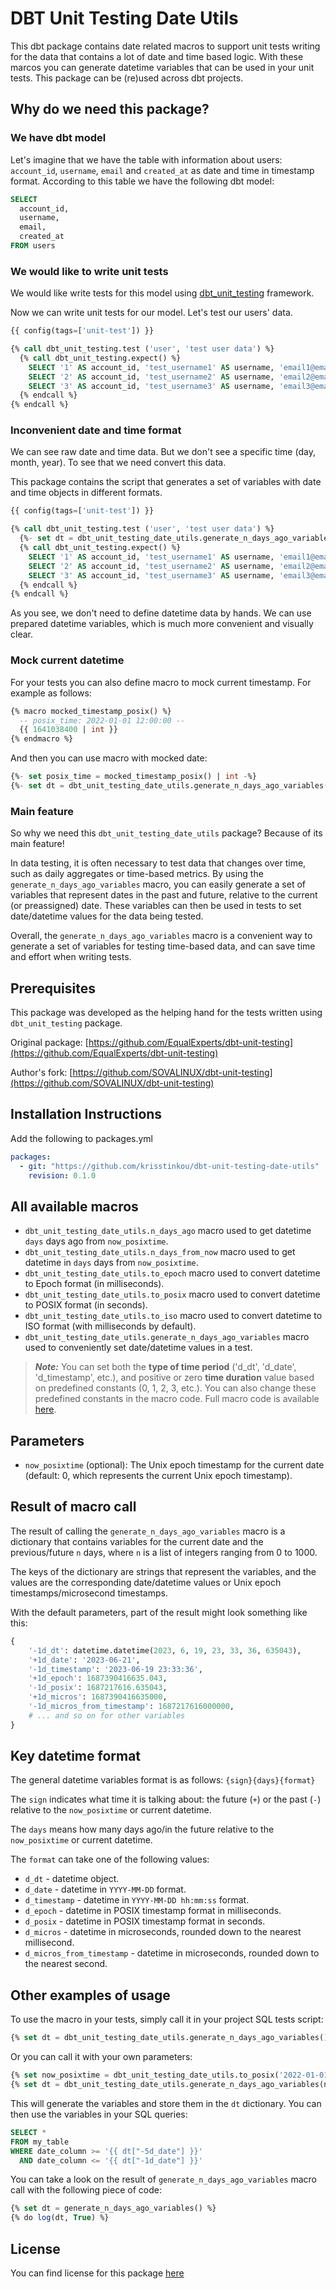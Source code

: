 # DBT Unit Testing Date Utils

This dbt package contains date related macros to support unit tests writing for the data that contains a lot of date and time based logic. With these marcos you can generate datetime variables that can be used in your unit tests. This package can be (re)used across dbt projects.

## Why do we need this package? 

### We have dbt model

Let's imagine that we have the table with information about users: `account_id`, `username`, `email` and `created_at` as date and time in timestamp format. According to this table we have the following dbt model:

```sql
SELECT
  account_id,
  username,
  email,
  created_at
FROM users
```

### We would like to write unit tests

We would like write tests for this model using [dbt_unit_testing](https://github.com/EqualExperts/dbt-unit-testing) framework. 

Now we can write unit tests for our model. Let's test our users' data.

```sql
{{ config(tags=['unit-test']) }}

{% call dbt_unit_testing.test ('user', 'test user data') %}
  {% call dbt_unit_testing.expect() %}
    SELECT '1' AS account_id, 'test_username1' AS username, 'email1@email.com' AS email, 1651255712000 AS created_at
    SELECT '2' AS account_id, 'test_username2' AS username, 'email2@email.com' AS email, 1650391712000 AS created_at
    SELECT '3' AS account_id, 'test_username3' AS username, 'email3@email.com' AS email, 1649527712000 AS created_at
  {% endcall %}
{% endcall %}
```

### Inconvenient date and time format

We can see raw date and time data. But we don't see a specific time (day, month, year). To see that we need convert this data.

This package contains the script that generates a set of variables with date and time objects in different formats.

```sql
{{ config(tags=['unit-test']) }}

{% call dbt_unit_testing.test ('user', 'test user data') %}
  {%- set dt = dbt_unit_testing_date_utils.generate_n_days_ago_variables() -%}
  {% call dbt_unit_testing.expect() %}
    SELECT '1' AS account_id, 'test_username1' AS username, 'email1@email.com' AS email, '{{ dt["-10d_epoch"] | int }}' AS created_at
    SELECT '2' AS account_id, 'test_username2' AS username, 'email2@email.com' AS email, '{{ dt["-20d_epoch"] | int }}' AS created_at
    SELECT '3' AS account_id, 'test_username3' AS username, 'email3@email.com' AS email, '{{ dt["-30d_epoch"] | int }}' AS created_at
  {% endcall %}
{% endcall %}
```

As you see, we don't need to define datetime data by hands. We can use prepared datetime variables, which is much more convenient and visually clear.

### Mock current datetime

For your tests you can also define macro to mock current timestamp. For example as follows:

```sql
{% macro mocked_timestamp_posix() %}
  -- posix_time: 2022-01-01 12:00:00 --
  {{ 1641038400 | int }}
{% endmacro %}
```

And then you can use macro with mocked date:

```sql
{%- set posix_time = mocked_timestamp_posix() | int -%}
{%- set dt = dbt_unit_testing_date_utils.generate_n_days_ago_variables(posix_time) -%}
```

### Main feature

So why we need this `dbt_unit_testing_date_utils` package? Because of its main feature!

In data testing, it is often necessary to test data that changes over time, such as daily aggregates or time-based metrics. By using the `generate_n_days_ago_variables` macro, you can easily generate a set of variables that represent dates in the past and future, relative to the current (or preassigned) date. These variables can then be used in tests to set date/datetime values for the data being tested.

Overall, the `generate_n_days_ago_variables` macro is a convenient way to generate a set of variables for testing time-based data, and can save time and effort when writing tests.

## Prerequisites

This package was developed as the helping hand for the tests written using `dbt_unit_testing` package.

Original package: [https://github.com/EqualExperts/dbt-unit-testing](https://github.com/EqualExperts/dbt-unit-testing)

Author's fork: [https://github.com/SOVALINUX/dbt-unit-testing](https://github.com/SOVALINUX/dbt-unit-testing)

## Installation Instructions

Add the following to packages.yml

```yaml
packages:
  - git: "https://github.com/krisstinkou/dbt-unit-testing-date-utils"
    revision: 0.1.0
```

## All available macros

- `dbt_unit_testing_date_utils.n_days_ago` macro used to get datetime `days` days ago from `now_posixtime`.
- `dbt_unit_testing_date_utils.n_days_from_now` macro used to get datetime in `days` days from `now_posixtime`.
- `dbt_unit_testing_date_utils.to_epoch` macro used to convert datetime to Epoch format (in milliseconds).
- `dbt_unit_testing_date_utils.to_posix` macro used to convert datetime to POSIX format (in seconds).
- `dbt_unit_testing_date_utils.to_iso` macro used to convert datetime to ISO format (with milliseconds by default).
- `dbt_unit_testing_date_utils.generate_n_days_ago_variables` macro used to conveniently set date/datetime values in a test.
> **_Note:_** You can set both the **type of time period** ('d_dt', 'd_date', 'd_timestamp', etc.), and positive or zero **time duration** value based on predefined constants (0, 1, 2, 3, etc.). You can also change these predefined constants in the macro code. Full macro code is available [here](https://github.com/krisstinkou/dbt-unit-testing-date-utils/blob/master/macros/date_utils.sql).

## Parameters

- `now_posixtime` (optional): The Unix epoch timestamp for the current date (default: 0, which represents the current Unix epoch timestamp).

## Result of macro call

The result of calling the `generate_n_days_ago_variables` macro is a dictionary that contains variables for the current date and the previous/future `n` days, where `n` is a list of integers ranging from 0 to 1000.

The keys of the dictionary are strings that represent the variables, and the values are the corresponding date/datetime values or Unix epoch timestamps/microsecond timestamps.

With the default parameters, part of the result might look something like this:

```python
{
    '-1d_dt': datetime.datetime(2023, 6, 19, 23, 33, 36, 635043), 
    '+1d_date': '2023-06-21', 
    '-1d_timestamp': '2023-06-19 23:33:36', 
    '+1d_epoch': 1687390416635.043, 
    '-1d_posix': 1687217616.635043, 
    '+1d_micros': 1687390416635000, 
    '-1d_micros_from_timestamp': 1687217616000000, 
    # ... and so on for other variables
}
```

## Key datetime format

The general datetime variables format is as follows: `{sign}{days}{format}`

The `sign` indicates what time it is talking about: the future (`+`) or the past (`-`) relative to the `now_posixtime` or current datetime.

The `days` means how many days ago/in the future relative to the `now_posixtime`  or current datetime.

The `format` can take one of the following values:

- `d_dt` - datetime object.
- `d_date` - datetime in `YYYY-MM-DD` format.
- `d_timestamp` - datetime in `YYYY-MM-DD hh:mm:ss` format.
- `d_epoch` - datetime in POSIX timestamp format in milliseconds.
- `d_posix` - datetime in POSIX timestamp format in seconds.
- `d_micros` - datetime in microseconds, rounded down to the nearest millisecond.
- `d_micros_from_timestamp` - datetime in microseconds, rounded down to the nearest second.

## Other examples of usage

To use the macro in your tests, simply call it in your project SQL tests script:

```sql
{% set dt = dbt_unit_testing_date_utils.generate_n_days_ago_variables() %}
```

Or you can call it with your own parameters:

```sql
{% set now_posixtime = dbt_unit_testing_date_utils.to_posix('2022-01-01 12:00:00') %}
{% set dt = dbt_unit_testing_date_utils.generate_n_days_ago_variables(now_posixtime=now_posixtime) %}
```

This will generate the variables and store them in the `dt` dictionary. You can then use the variables in your SQL queries:

```sql
SELECT *
FROM my_table
WHERE date_column >= '{{ dt["-5d_date"] }}'
  AND date_column <= '{{ dt["-1d_date"] }}'
```

You can take a look on the result of `generate_n_days_ago_variables` macro call with the following piece of code:

```sql
{% set dt = generate_n_days_ago_variables() %}
{% do log(dt, True) %}
```

## License

You can find license for this package [here](https://github.com/krisstinkou/dbt-unit-testing-date-utils/blob/master/LICENSE)
